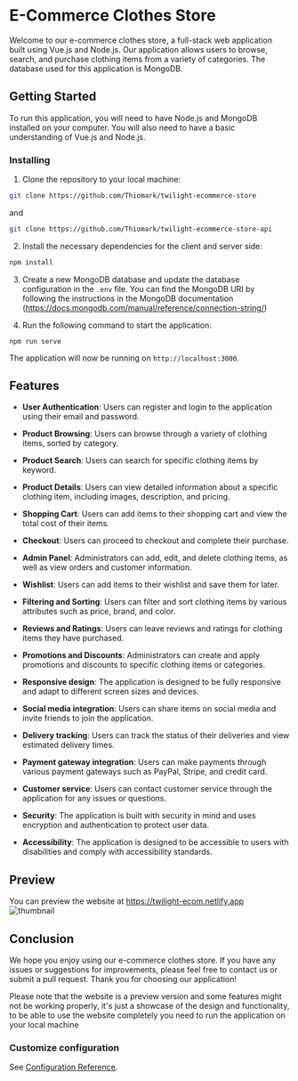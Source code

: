 # E-Commerce Clothes Store

Welcome to our e-commerce clothes store, a full-stack web application built using Vue.js and Node.js. Our application allows users to browse, search, and purchase clothing items from a variety of categories. The database used for this application is MongoDB.

## Getting Started

To run this application, you will need to have Node.js and MongoDB installed on your computer. You will also need to have a basic understanding of Vue.js and Node.js.
### Installing

1. Clone the repository to your local machine:
```sh
git clone https://github.com/Thiomark/twilight-ecommerce-store
```
and 
```sh
git clone https://github.com/Thiomark/twilight-ecommerce-store-api
```

2. Install the necessary dependencies for the client and server side:
```sh
npm install
```

3. Create a new MongoDB database and update the database configuration in the `.env` file. You can find the MongoDB URI by following the instructions in the MongoDB documentation (https://docs.mongodb.com/manual/reference/connection-string/)

4. Run the following command to start the application:

```
npm run serve
```


The application will now be running on `http://localhost:3000`.

## Features

- **User Authentication**: Users can register and login to the application using their email and password.

- **Product Browsing**: Users can browse through a variety of clothing items, sorted by category.

- **Product Search**: Users can search for specific clothing items by keyword.

- **Product Details**: Users can view detailed information about a specific clothing item, including images, description, and pricing.

- **Shopping Cart**: Users can add items to their shopping cart and view the total cost of their items.

- **Checkout**: Users can proceed to checkout and complete their purchase.

- **Admin Panel**: Administrators can add, edit, and delete clothing items, as well as view orders and customer information.

- **Wishlist**: Users can add items to their wishlist and save them for later.

- **Filtering and Sorting**: Users can filter and sort clothing items by various attributes such as price, brand, and color.

- **Reviews and Ratings**: Users can leave reviews and ratings for clothing items they have purchased.

- **Promotions and Discounts**: Administrators can create and apply promotions and discounts to specific clothing items or categories.

- **Responsive design**: The application is designed to be fully responsive and adapt to different screen sizes and devices.

- **Social media integration**: Users can share items on social media and invite friends to join the application.

- **Delivery tracking**: Users can track the status of their deliveries and view estimated delivery times.

- **Payment gateway integration**: Users can make payments through various payment gateways such as PayPal, Stripe, and credit card.

- **Customer service**: Users can contact customer service through the application for any issues or questions.

- **Security**: The application is built with security in mind and uses encryption and authentication to protect user data.

- **Accessibility**: The application is designed to be accessible to users with disabilities and comply with accessibility standards.

## Preview
You can preview the website at https://twilight-ecom.netlify.app
![thumbnail](https://res.cloudinary.com/thiomark/image/upload/v1673517334/portfolio/Twillight.png)
## Conclusion
We hope you enjoy using our e-commerce clothes store. If you have any issues or suggestions for improvements, please feel free to contact us or submit a pull request. Thank you for choosing our application!


Please note that the website is a preview version and some features might not be working properly, it's just a showcase of the design and functionality, to be able to use the website completely you need to run the application on your local machine


### Customize configuration
See [Configuration Reference](https://cli.vuejs.org/config/).